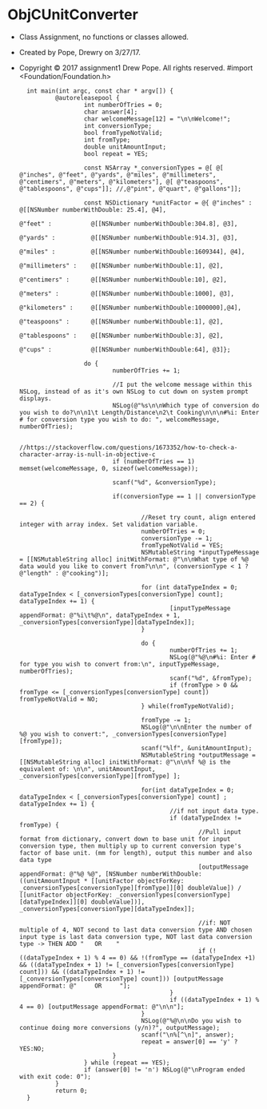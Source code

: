# ObjCUnitConverter
+ Class Assignment, no functions or classes allowed.
+ Created by Pope, Drewry on 3/27/17.
+ Copyright © 2017 assignment1 Drew Pope. All rights reserved.
		#import <Foundation/Foundation.h>

		int main(int argc, const char * argv[]) {
				@autoreleasepool {
						int numberOfTries = 0;
						char answer[4];
						char welcomeMessage[12] = "\n\nWelcome!";
						int conversionType;
						bool fromTypeNotValid;
						int fromType;
						double unitAmountInput;
						bool repeat = YES;

						const NSArray *_conversionTypes = @[ @[ @"inches", @"feet", @"yards", @"miles", @"millimeters", @"centimers", @"meters", @"kilometers"], @[ @"teaspoons", @"tablespoons", @"cups"]]; //,@"pint", @"quart", @"gallons"]];

						const NSDictionary *unitFactor = @{ @"inches" :         @[[NSNumber numberWithDouble: 25.4], @4],
																								@"feet" :           @[[NSNumber numberWithDouble:304.8], @3],
																								@"yards" :          @[[NSNumber numberWithDouble:914.3], @3],
																								@"miles" :          @[[NSNumber numberWithDouble:1609344], @4],
																								@"millimeters" :    @[[NSNumber numberWithDouble:1], @2],
																								@"centimers" :      @[[NSNumber numberWithDouble:10], @2],
																								@"meters" :         @[[NSNumber numberWithDouble:1000], @3],
																								@"kilometers" :     @[[NSNumber numberWithDouble:1000000],@4],
																								@"teaspoons" :      @[[NSNumber numberWithDouble:1], @2],
																								@"tablespoons" :    @[[NSNumber numberWithDouble:3], @2],
																								@"cups" :           @[[NSNumber numberWithDouble:64], @3]};

						do {
								numberOfTries += 1;

								//I put the welcome message within this NSLog, instead of as it's own NSLog to cut down on system prompt displays.
								NSLog(@"%s\n\nWhich type of conversion do you wish to do?\n\n1\t Length/Distance\n2\t Cooking\n\n\n#%i: Enter # for conversion type you wish to do: ", welcomeMessage, numberOfTries);

								//https://stackoverflow.com/questions/1673352/how-to-check-a-character-array-is-null-in-objective-c
								if (numberOfTries == 1) memset(welcomeMessage, 0, sizeof(welcomeMessage));

								scanf("%d", &conversionType);

								if(conversionType == 1 || conversionType == 2) {

										//Reset try count, align entered integer with array index. Set validation variable.
										numberOfTries = 0;
										conversionType -= 1;
										fromTypeNotValid = YES;
										NSMutableString *inputTypeMessage = [[NSMutableString alloc] initWithFormat: @"\n\nWhat type of %@ data would you like to convert from?\n\n", (conversionType < 1 ? @"length" : @"cooking")];

										for (int dataTypeIndex = 0; dataTypeIndex < [_conversionTypes[conversionType] count]; dataTypeIndex += 1) {
												[inputTypeMessage appendFormat: @"%i\t%@\n", dataTypeIndex + 1, _conversionTypes[conversionType][dataTypeIndex]];
										}

										do {
												numberOfTries += 1;
												NSLog(@"%@\n#%i: Enter # for type you wish to convert from:\n", inputTypeMessage, numberOfTries);
												scanf("%d", &fromType);
												if (fromType > 0 && fromType <= [_conversionTypes[conversionType] count]) fromTypeNotValid = NO;
										} while(fromTypeNotValid);

										fromType -= 1;
										NSLog(@"\n\nEnter the number of %@ you wish to convert:", _conversionTypes[conversionType][fromType]);
										scanf("%lf", &unitAmountInput);
										NSMutableString *outputMessage = [[NSMutableString alloc] initWithFormat: @"\n\n%f %@ is the equivalent of: \n\n", unitAmountInput, _conversionTypes[conversionType][fromType] ];

										for(int dataTypeIndex = 0; dataTypeIndex < [_conversionTypes[conversionType] count] ; dataTypeIndex += 1) {
												//if not input data type.
												if (dataTypeIndex != fromType) {
														//Pull input format from dictionary, convert down to base unit for input conversion type, then multiply up to current conversion type's factor of base unit. (mm for length), output this number and also data type
														[outputMessage appendFormat: @"%@ %@", [NSNumber numberWithDouble:((unitAmountInput * [[unitFactor objectForKey: _conversionTypes[conversionType][fromType]][0] doubleValue]) / [[unitFactor objectForKey: _conversionTypes[conversionType][dataTypeIndex]][0] doubleValue])], _conversionTypes[conversionType][dataTypeIndex]];

														//if: NOT multiple of 4, NOT second to last data conversion type AND chosen input type is last data conversion type, NOT last data conversion type -> THEN ADD "   OR    "
														if (!((dataTypeIndex + 1) % 4 == 0) && !(fromType == (dataTypeIndex +1) && ((dataTypeIndex + 1) != [_conversionTypes[conversionType] count])) && ((dataTypeIndex + 1) != [_conversionTypes[conversionType] count])) [outputMessage appendFormat: @"     OR     "];
												}
												if ((dataTypeIndex + 1) % 4 == 0) [outputMessage appendFormat: @"\n\n"];
										}
										NSLog(@"%@\n\nDo you wish to continue doing more conversions (y/n)?", outputMessage);
										scanf("\n%[^\n]", answer);
										repeat = answer[0] == 'y' ? YES:NO;
								}
						} while (repeat == YES);
						if (answer[0] != 'n') NSLog(@"\nProgram ended with exit code: 0");
				}
				return 0;
		}
